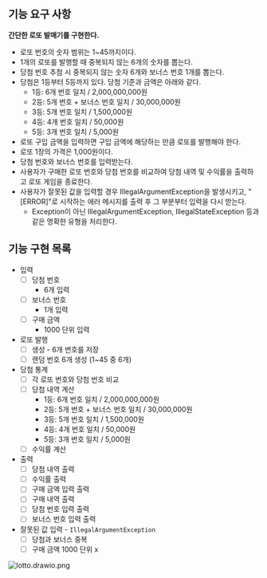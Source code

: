 ## 기능 요구 사항
**간단한 로또 발매기를 구현한다.**

* 로또 번호의 숫자 범위는 1~45까지이다.
* 1개의 로또를 발행할 때 중복되지 않는 6개의 숫자를 뽑는다.
* 당첨 번호 추첨 시 중복되지 않는 숫자 6개와 보너스 번호 1개를 뽑는다.
* 당첨은 1등부터 5등까지 있다. 당첨 기준과 금액은 아래와 같다.
  * 1등: 6개 번호 일치 / 2,000,000,000원
  * 2등: 5개 번호 + 보너스 번호 일치 / 30,000,000원
  * 3등: 5개 번호 일치 / 1,500,000원
  * 4등: 4개 번호 일치 / 50,000원
  * 5등: 3개 번호 일치 / 5,000원
* 로또 구입 금액을 입력하면 구입 금액에 해당하는 만큼 로또를 발행해야 한다.
* 로또 1장의 가격은 1,000원이다.
* 당첨 번호와 보너스 번호를 입력받는다.
* 사용자가 구매한 로또 번호와 당첨 번호를 비교하여 당첨 내역 및 수익률을 출력하고 로또 게임을 종료한다.
* 사용자가 잘못된 값을 입력할 경우 IllegalArgumentException을 발생시키고, "[ERROR]"로 시작하는 에러 메시지를 출력 후 그 부분부터 입력을 다시 받는다.
  * Exception이 아닌 IllegalArgumentException, IllegalStateException 등과 같은 명확한 유형을 처리한다.


## 기능 구현 목록
* 입력
  * [ ] 당첨 번호
    * 6개 입력
  * [ ] 보너스 번호
    * 1개 입력
  * [ ] 구매 금액
    * 1000 단위 입력
* 로또 발행 
  * [ ] 생성 - 6개 번호를 저장
  * [ ] 랜덤 번호 6개 생성 (1~45 중 6개)
* 당첨 통계
  * [ ] 각 로또 번호와 당첨 번호 비교
  * [ ] 당첨 내역 계산
    * 1등: 6개 번호 일치 / 2,000,000,000원
    * 2등: 5개 번호 + 보너스 번호 일치 / 30,000,000원
    * 3등: 5개 번호 일치 / 1,500,000원
    * 4등: 4개 번호 일치 / 50,000원
    * 5등: 3개 번호 일치 / 5,000원
  * [ ] 수익률 계산
* 출력
  * [ ] 당첨 내역 출력
  * [ ] 수익률 출력
  * [ ] 구매 금액 입력 출력
  * [ ] 구매 내역 출력
  * [ ] 당첨 번호 입력 출력
  * [ ] 보너스 번호 입력 출력
* 잘못된 값 입력 - `IllegalArgumentException`
  * [ ] 당첨과 보너스 중복
  * [ ] 구매 금액 1000 단위 x

![lotto.drawio.png](..%2F..%2F..%2F..%2FDownloads%2Flotto.drawio.png)

